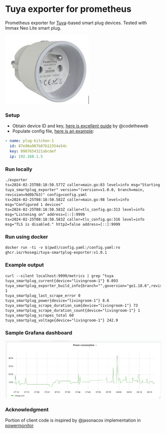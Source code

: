 # Tuya exporter for prometheus

Prometheus exporter for [Tuya](https://iot.tuya.com/)-based smart plug devices.
Tested with Immax Neo Lite smart plug.

![smartplug](docs/smartplug.jpg)

### Setup

- Obtain device ID and key, [here is excellent guide](https://github.com/codetheweb/tuyapi/blob/master/docs/SETUP.md) by @codetheweb
- Populate config file, [here is an example](config.yaml):

```yaml
- name: plug-kitchen-1
  id: 87e98a987b87b12354a54c
  key: 0987654321abcdef
  ip: 192.168.1.5
```

### Run locally

```shell
./exporter
ts=2024-02-25T08:18:50.577Z caller=main.go:83 level=info msg="Starting tuya_smartplug_exporter" version="(version=v1.0.0, branch=main, revision=9d0b7b3)" config=config.yaml
ts=2024-02-25T08:18:50.582Z caller=main.go:98 level=info msg="Configured 1 devices"
ts=2024-02-25T08:18:50.583Z caller=tls_config.go:313 level=info msg="Listening on" address=[::]:9999
ts=2024-02-25T08:18:50.583Z caller=tls_config.go:316 level=info msg="TLS is disabled." http2=false address=[::]:9999
```

### Run using docker

```shell
docker run -ti -v $(pwd)/config.yaml:/config.yaml:ro ghcr.io/rkosegi/tuya-smartplug-exporter:v1.0.1
```

### Example output

```shell
curl --silent localhost:9999/metrics | grep ^tuya
tuya_smartplug_current{device="livingroom-1"} 0.093
tuya_smartplug_exporter_build_info{branch="",goversion="go1.18.6",revision="",version=""} 1
tuya_smartplug_last_scrape_error 0
tuya_smartplug_power{device="livingroom-1"} 8.6
tuya_smartplug_scrape_duration_sum{device="livingroom-1"} 73
tuya_smartplug_scrape_duration_count{device="livingroom-1"} 1
tuya_smartplug_scrapes_total 60
tuya_smartplug_voltage{device="livingroom-1"} 242.9
```

### Sample Grafana dashboard

![dashboard](docs/dashboard.jpg)


### Acknowledgment

Portion of client code is inspired by @jasonacox implementation in [powermonitor](https://github.com/jasonacox/powermonitor)
